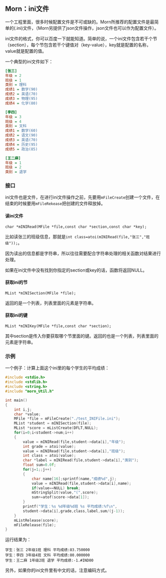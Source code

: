 ## Morn：ini文件

一个工程里面，很多时候配置文件是不可或缺的。Morn所推荐的配置文件是最简单的(.ini)文件，（Morn另提供了json文件操作，json文件也可以作为配置文件）。

ini文件的格式，你可以百度一下就能知道。简单的说，一个ini文件包含若干个节（section），每个节包含若干个键值对（key-value），key就是配置的名称，value就是配置的值。

一个典型的ini文件如下：

```ini
[张三]
年级 = 2
班级 = 1
类别 = 理科
成绩1 = 数学(90)
成绩2 = 英语(70)
成绩3 = 物理(95)
成绩4 = 化学(80)

[李四]
年级 = 3
班级 = 4
类别 = 文科
成绩1 = 数学(60)
成绩2 = 语文(90)
成绩3 = 英语(70)
成绩4 = 历史(95)
成绩5 = 政治(85)

[王二麻]
年级 = 1
班级 = 2
类别 = 退学
```



### 接口

ini文件也是文件，在进行ini文件操作之前，先要用`mFileCreate`创建一个文件，在结束的时候要用`mFileRekease`把创建的文件释放掉。

#### 读ini文件

```
char *mINIRead(MFile *file,const char *section,const char *key);
```

比如读张三的班级信息，那就是`int class=atoi(mINIRead(file,"张三","班级"));`。

因为读出的信息都是字符串，所以往往需要配合字符串处理的相关函数对结果进行处理。

如果在ini文件中没有找到你指定的section或key的话，函数将返回NULL。



#### 获取ini的节

```
MList *mINISection(MFile *file);
```

返回的是一个列表，列表里面的元素是字符串。



#### 获取ini的键

```
MList *mINIKey(MFile *file,const char *section);
```

其中section是传入你要获取哪个节里面的键。返回的也是一个列表，列表里面的元素是字符串。



### 示例

一个例子：计算上面这个ini里的每个学生的平均成绩：

```c
#include <stdio.h>
#include <stdlib.h>
#include <string.h>
#include "morn_Util.h"

int main()
{
    int i,j;
    char *value;
    MFile *file = mFileCreate("./test_INIFile.ini");
    MList *student = mINISection(file);
    MList *score = mListCreate(DFLT,NULL);
    for(i=0;i<student->num;i++)
    {
        value = mINIRead(file,student->data[i],"年级");
        int grade = atoi(value);
        value = mINIRead(file,student->data[i],"班级");
        int class = atoi(value);
        char *label = mINIRead(file,student->data[i],"类别");
        float sum=0.0f;
        for(j=1;;j++)
        {
            char name[16];sprintf(name,"成绩%d",j);
            value = mINIRead(file,student->data[i],name);
            if(value==NULL) break;
            mStringSplit(value,"(",score);
            sum+=atof(score->data[1]);
        }
        printf("学生：%s %d年级%d班 %s 平均成绩:%f\n",
        student->data[i],grade,class,label,sum/(j-1));
    }
    mListRelease(score);
    mFileRelease(file);
}
```

运行结果为：

```
学生：张三 2年级1班 理科 平均成绩:83.750000
学生：李四 3年级4班 文科 平均成绩:80.000000
学生：王二麻 1年级2班 退学 平均成绩:-1.#IND00
```



另外，如果你的ini文件里有中文的话，注意编码方式。



